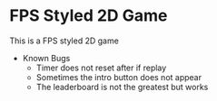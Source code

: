 # FPS Styled 2D Game

This is a FPS styled 2D game

- Known Bugs
  - Timer does not reset after if replay
  - Sometimes the intro button does not appear
  - The leaderboard is not the greatest but works

